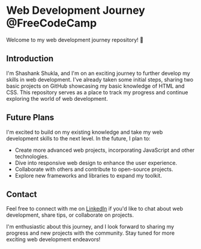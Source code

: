 
# Web Development Journey @FreeCodeCamp

Welcome to my web development journey repository! :rocket:

## Introduction

I'm Shashank Shukla, and I'm on an exciting journey to further develop my skills in web development. I've already taken some initial steps, sharing two basic projects on GitHub showcasing my basic knowledge of HTML and CSS. This repository serves as a place to track my progress and continue exploring the world of web development.

## Future Plans

I'm excited to build on my existing knowledge and take my web development skills to the next level. In the future, I plan to:

- Create more advanced web projects, incorporating JavaScript and other technologies.
- Dive into responsive web design to enhance the user experience.
- Collaborate with others and contribute to open-source projects.
- Explore new frameworks and libraries to expand my toolkit.

## Contact

Feel free to connect with me on [LinkedIn](https://www.linkedin.com/in/shashankshukla04/) if you'd like to chat about web development, share tips, or collaborate on projects.

I'm enthusiastic about this journey, and I look forward to sharing my progress and new projects with the community. Stay tuned for more exciting web development endeavors!

